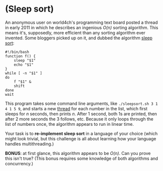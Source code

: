 # (Sleep sort)
<div class="md"><p>An anonymous user on world4ch's programming text board posted a thread in early 2011 in which he describes an ingenious <em>O(n)</em> sorting algorithm. This means it's, supposedly, more efficient than any sorting algorithm ever invented. Some bloggers picked up on it, and dubbed the algorithm <a href="http://beust.com/weblog/2011/06/15/sleep-sort/">sleep sort</a>:</p>
<pre><code>#!/bin/bash
function f() {
    sleep "$1"
    echo "$1"
}
while [ -n "$1" ]
do
    f "$1" &amp;
    shift 
done
wait
</code></pre>
<p>This program takes some command line arguments, like <code>./sleepsort.sh 3 1 4 1 5 9</code>, and starts a new <a href="http://en.wikipedia.org/wiki/Thread_(computing)">thread</a> for each number in the list, which first sleeps for <em>n</em> seconds, then prints <em>n</em>. After 1 second, both 1s are printed, then after 2 more seconds the 3 follows, etc. Because it only loops through the list of numbers once, the algorithm appears to run in linear time.</p>
<p>Your task is to <strong>re-implement sleep sort</strong> in a language of your choice (which might look trivial, but this challenge is all about learning how your language handles multithreading.)</p>
<p><strong>BONUS</strong>: at first glance, this algorithm appears to be <em>O(n)</em>. Can you prove this isn't true? (This bonus requires some knowledge of both algorithms and concurrency.)</p>
</div>
